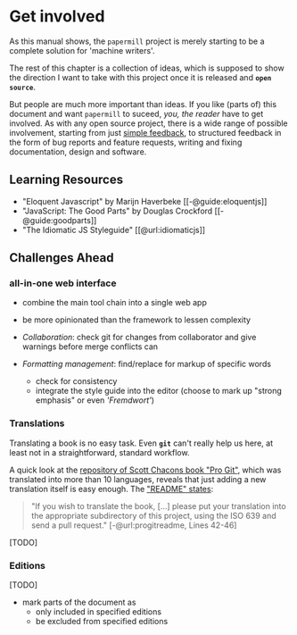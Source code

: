# Get involved

As this manual shows, the `papermill` project is merely starting to be a complete solution for 'machine writers'.

The rest of this chapter is a collection of ideas, which is supposed to show the direction I want to take with this project once it is released and **`open source`**.

But people are much more important than ideas. If you like (parts of) this document and want `papermill` to suceed, *you, the reader* have to get involved.
As with any open source project, there is a wide range of possible involvement, starting from just [simple feedback](mailto://papermill@178.is), to structured feedback in the form of bug reports and feature requests, writing and fixing documentation, design and software.

## Learning Resources

- "Eloquent Javascript" by Marijn Haverbeke [[-@guide:eloquentjs]]
- "JavaScript: The Good Parts" by Douglas Crockford [[-@guide:goodparts]]
- "The Idiomatic JS Styleguide" [[@url:idiomaticjs]]

## Challenges Ahead

### all-in-one web interface

- combine the main tool chain into a single web app
- be more opinionated than the framework to lessen complexity

- *Collaboration*: check git for changes from collaborator and give warnings before merge conflicts can 

- *Formatting management*: find/replace for markup of specific words
    - check for consistency
    - integrate the style guide into the editor (choose to mark up "strong emphasis" or even *'Fremdwort'*)


### Translations

Translating a book is no easy task. Even **`git`** can't really help us here, at least not in a straightforward, standard workflow.

A quick look at the [repository of Scott Chacons book "Pro Git"](https://github.com/progit/progit), which was translated into more than 10 languages, reveals that just adding a new translation itself is easy enough. The ["README" states](https://github.com/progit/progit#translation): 

> "If you wish to translate the book, […] please put your translation into the appropriate subdirectory of this project, using the ISO 639 and send a pull request." [-@url:progitreadme, Lines 42-46]

[TODO]

### Editions

[TODO]

- mark parts of the document as
    - only included in specified editions
    - be excluded from specified editions

